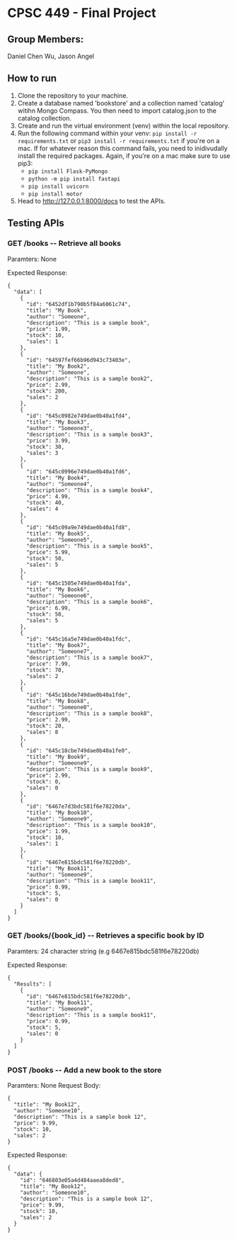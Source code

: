 # CPSC 449 - Final Project

## Group Members: 
Daniel Chen Wu, Jason Angel

## How to run 
1. Clone the repository to your machine.
2. Create a database named 'bookstore' and a collection named 'catalog' witihn Mongo Compass. You then need to import catalog.json to the catalog collection.
3. Create and run the virtual environment (venv) within the local repository.
4. Run the following command within your venv: ```pip install -r requirements.txt``` or ```pip3 install -r requirements.txt``` if you're on a mac. If for whatever reason this command fails, you need to inidivudally install the required packages. Again, if you're on a mac make sure to use pip3:
    - ```pip install Flask-PyMongo```
    - ```python -m pip install fastapi```
    - ```pip install uvicorn```
    - ```pip install motor```
5. Head to http://127.0.0.1:8000/docs to test the APIs.

## Testing APIs
### GET /books -- Retrieve all books
Paramters: None

Expected Response:
```
{
  "data": [
    {
      "id": "6452df1b790b5f84a6061c74",
      "title": "My Book",
      "author": "Someone",
      "description": "This is a sample book",
      "price": 1.99,
      "stock": 10,
      "sales": 1
    },
    {
      "id": "64597fef66b96d943c73403e",
      "title": "My Book2",
      "author": "Someone",
      "description": "This is a sample book2",
      "price": 2.99,
      "stock": 200,
      "sales": 2
    },
    {
      "id": "645c0982e749dae0b40a1fd4",
      "title": "My Book3",
      "author": "Someone3",
      "description": "This is a sample book3",
      "price": 3.99,
      "stock": 30,
      "sales": 3
    },
    {
      "id": "645c0996e749dae0b40a1fd6",
      "title": "My Book4",
      "author": "Someone4",
      "description": "This is a sample book4",
      "price": 4.99,
      "stock": 40,
      "sales": 4
    },
    {
      "id": "645c09a9e749dae0b40a1fd8",
      "title": "My Book5",
      "author": "Someone5",
      "description": "This is a sample book5",
      "price": 5.99,
      "stock": 50,
      "sales": 5
    },
    {
      "id": "645c1505e749dae0b40a1fda",
      "title": "My Book6",
      "author": "Someone6",
      "description": "This is a sample book6",
      "price": 6.99,
      "stock": 50,
      "sales": 5
    },
    {
      "id": "645c16a5e749dae0b40a1fdc",
      "title": "My Book7",
      "author": "Someone7",
      "description": "This is a sample book7",
      "price": 7.99,
      "stock": 70,
      "sales": 2
    },
    {
      "id": "645c16bde749dae0b40a1fde",
      "title": "My Book8",
      "author": "Someone8",
      "description": "This is a sample book8",
      "price": 2.99,
      "stock": 20,
      "sales": 8
    },
    {
      "id": "645c18cbe749dae0b40a1fe0",
      "title": "My Book9",
      "author": "Someone9",
      "description": "This is a sample book9",
      "price": 2.99,
      "stock": 0,
      "sales": 0
    },
    {
      "id": "6467e7d3bdc581f6e78220da",
      "title": "My Book10",
      "author": "Someone9",
      "description": "This is a sample book10",
      "price": 1.99,
      "stock": 10,
      "sales": 1
    },
    {
      "id": "6467e815bdc581f6e78220db",
      "title": "My Book11",
      "author": "Someone9",
      "description": "This is a sample book11",
      "price": 0.99,
      "stock": 5,
      "sales": 0
    }
  ]
}
```

### GET /books/{book_id} -- Retrieves a specific book by ID
Paramters: 24 character string (e.g 6467e815bdc581f6e78220db) 

Expected Response: 
```
{
  "Results": [
    {
      "id": "6467e815bdc581f6e78220db",
      "title": "My Book11",
      "author": "Someone9",
      "description": "This is a sample book11",
      "price": 0.99,
      "stock": 5,
      "sales": 0
    }
  ]
}
```
### POST /books -- Add a new book to the store
Paramters: None
Request Body:
```
{
  "title": "My Book12",
  "author": "Someone10",
  "description": "This is a sample book 12",
  "price": 9.99,
  "stock": 10,
  "sales": 2
}
```

Expected Response:
```
{
  "data": {
    "id": "646803e05a4d484aaea8ded8",
    "title": "My Book12",
    "author": "Someone10",
    "description": "This is a sample book 12",
    "price": 9.99,
    "stock": 10,
    "sales": 2
  }
}
```


